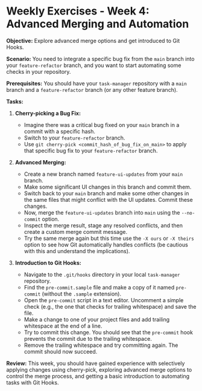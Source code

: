 # Weekly Exercises - Week 4: Advanced Merging and Automation

**Objective:** Explore advanced merge options and get introduced to Git Hooks.

**Scenario:** You need to integrate a specific bug fix from the `main` branch into your `feature-refactor` branch, and you want to start automating some checks in your repository.

**Prerequisites:** You should have your `task-manager` repository with a `main` branch and a `feature-refactor` branch (or any other feature branch).

**Tasks:**

1.  **Cherry-picking a Bug Fix:**

    - Imagine there was a critical bug fixed on your `main` branch in a commit with a specific hash.
    - Switch to your `feature-refactor` branch.
    - Use `git cherry-pick <commit_hash_of_bug_fix_on_main>` to apply that specific bug fix to your `feature-refactor` branch.

2.  **Advanced Merging:**

    - Create a new branch named `feature-ui-updates` from your `main` branch.
    - Make some significant UI changes in this branch and commit them.
    - Switch back to your `main` branch and make some other changes in the same files that might conflict with the UI updates. Commit these changes.
    - Now, merge the `feature-ui-updates` branch into `main` using the `--no-commit` option.
    - Inspect the merge result, stage any resolved conflicts, and then create a custom merge commit message.
    - Try the same merge again but this time use the `-X ours` or `-X theirs` option to see how Git automatically handles conflicts (be cautious with this and understand the implications).

3.  **Introduction to Git Hooks:**
    - Navigate to the `.git/hooks` directory in your local `task-manager` repository.
    - Find the `pre-commit.sample` file and make a copy of it named `pre-commit` (without the `.sample` extension).
    - Open the `pre-commit` script in a text editor. Uncomment a simple check (e.g., the one that checks for trailing whitespace) and save the file.
    - Make a change to one of your project files and add trailing whitespace at the end of a line.
    - Try to commit this change. You should see that the `pre-commit` hook prevents the commit due to the trailing whitespace.
    - Remove the trailing whitespace and try committing again. The commit should now succeed.

**Review:** This week, you should have gained experience with selectively applying changes using cherry-pick, exploring advanced merge options to control the merge process, and getting a basic introduction to automating tasks with Git Hooks.
